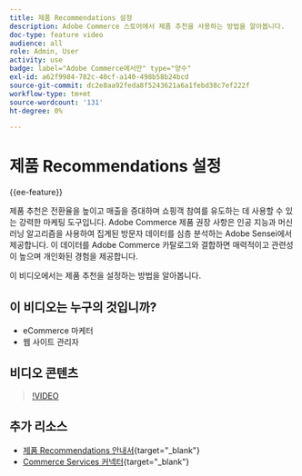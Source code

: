```yaml
---
title: 제품 Recommendations 설정
description: Adobe Commerce 스토어에서 제품 추천을 사용하는 방법을 알아봅니다.
doc-type: feature video
audience: all
role: Admin, User
activity: use
badge: label="Adobe Commerce에서만" type="양수"
exl-id: a62f9984-782c-40cf-a140-498b58b24bcd
source-git-commit: dc2e8aa92feda8f5243621a6a1febd38c7ef222f
workflow-type: tm+mt
source-wordcount: '131'
ht-degree: 0%

---
```


# 제품 Recommendations 설정

{{ee-feature}}

제품 추천은 전환율을 높이고 매출을 증대하며 쇼핑객 참여를 유도하는 데 사용할 수 있는 강력한 마케팅 도구입니다. Adobe Commerce 제품 권장 사항은 인공 지능과 머신 러닝 알고리즘을 사용하여 집계된 방문자 데이터를 심층 분석하는 Adobe Sensei에서 제공합니다. 이 데이터를 Adobe Commerce 카탈로그와 결합하면 매력적이고 관련성이 높으며 개인화된 경험을 제공합니다.

이 비디오에서는 제품 추천을 설정하는 방법을 알아봅니다.

## 이 비디오는 누구의 것입니까?

- eCommerce 마케터
- 웹 사이트 관리자

## 비디오 콘텐츠

>[!VIDEO](https://video.tv.adobe.com/v/343991?quality=12&learn=on)

## 추가 리소스

- [제품 Recommendations 안내서](https://experienceleague.adobe.com/docs/commerce-merchant-services/product-recommendations/overview.html){target="_blank"}
- [Commerce Services 커넥터](https://experienceleague.adobe.com/docs/commerce-merchant-services/user-guides/integration-services/saas.html){target="_blank"}

